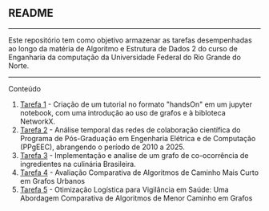 ## README

---

Este repositório tem como objetivo armazenar as tarefas desempenhadas ao longo da matéria de Algoritmo e Estrutura de Dados 2 do curso de Enganharia da computação da Universidade Federal do Rio Grande do Norte.

---

Conteúdo
1. [Tarefa 1](https://github.com/daniel-trindade/AED2/tree/main/tarefa_1) - Criação de um tutorial no formato "handsOn" em um jupyter notebook, com uma introdução ao uso de grafos e à bibloteca NetworkX.
2. [Tarefa 2](https://github.com/andreluizlimaa/Trabalho-U1-Redes-Temporais-de-Co-Autoria) - Análise temporal das redes de colaboração científica do Programa de Pós-Graduação em Engenharia Elétrica e de Computação (PPgEEC), abrangendo o período de 2010 a 2025.
3. [Tarefa 3](https://github.com/daniel-trindade/AED2/tree/main/tarefa_3) - Implementação e analise de um grafo de co-ocorrência de ingredientes na culinária Brasileira.
4. [Tarefa 4](https://github.com/daniel-trindade/AED2/tree/main/tarefa_4) - Avaliação Comparativa de Algoritmos de Caminho Mais Curto em Grafos Urbanos
5. [Tarefa 5](https://github.com/daniel-trindade/AED2/tree/main/tarefa_5) - Otimização Logística para Vigilância em Saúde: Uma Abordagem Comparativa de Algoritmos de Menor Caminho em Grafos
